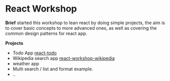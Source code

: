 # React Workshop
**Brief** started this workshop to lean react by doing simple projects, the aim is to cover basic concepts to more advanced ones, as well as covering the common design patterns for react app.


**Projects**
* Todo App [react-todo](https://github.com/Mohamed-amin/react-todo)
* Wikipedia search app  [react-workshop-wikipedia](https://github.com/Mohamed-amin/react-workshop-wikipedia)
* weather app
* Multi search / list and format example.
* .. 


